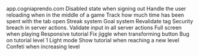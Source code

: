 app.cogniaprendo.com
Disabled state when signing out
Handle the user reloading when in the middle of a game
Track how much time has been spent with the tab open
Streak system
Goal system
Revalidate tag
Security breach in server actions. Validate input in all server actions
Full screen when playing
Responsive tutorial
Fix jiggle when transforming button
Bug on tutorial level 1
Light mode
Show tutorial when reaching a new level
Confeti when increasing level
